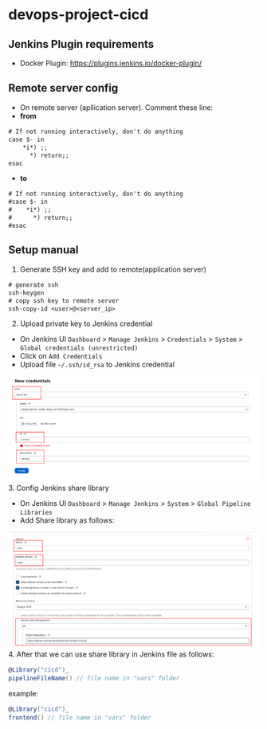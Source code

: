# devops-project-cicd

## Jenkins Plugin requirements
- Docker Plugin: https://plugins.jenkins.io/docker-plugin/

## Remote server config
- On remote server (apllication server). Comment these line:
- **from**
```shell
# If not running interactively, don't do anything
case $- in
    *i*) ;;
      *) return;;
esac
```
- **to**

```shell
# If not running interactively, don't do anything
#case $- in
#    *i*) ;;
#      *) return;;
#esac
```


## Setup manual

1. Generate SSH key and add to remote(application server)
```shell
# generate ssh
ssh-keygen
# copy ssh key to remote server
ssh-copy-id <user>@<server_ip>
```
2. Upload private key to Jenkins credential

- On Jenkins UI `Dashboard` >  `Manage Jenkins` >  `Credentials` >  `System` > `Global credentials (unrestricted)`
- Click on `Add Credentials`
- Upload file `~/.ssh/id_rsa` to Jenkins credential

![credentials.png](images%2Fcredentials.png)
3. Config Jenkins share library
- On Jenkins UI `Dashboard` >  `Manage Jenkins` > `System` > `Global Pipeline Libraries`
- Add Share library as follows:

![share-lib.png](images%2Fshare-lib.png)
4. After that we can use share library in Jenkins file as follows:
```groovy
@Library("cicd")_
pipelineFileName() // file name in "vars" folder 
```
example:
```groovy
@Library("cicd")_
frontend() // file name in "vars" folder 
```
